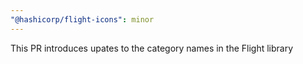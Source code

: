 ```yaml
---
"@hashicorp/flight-icons": minor
---
```


This PR introduces upates to the category names in the Flight library
